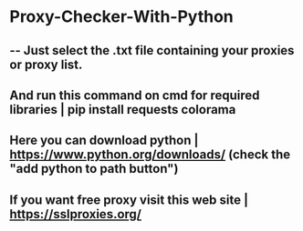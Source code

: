 # Proxy-Checker-With-Python
--
Just select the .txt file containing your proxies or proxy list.
--
And run this command on cmd for required libraries | pip install requests colorama
--
Here you can download python | https://www.python.org/downloads/ (check the "add python to path button")
--
If you want free proxy visit this web site | https://sslproxies.org/
--
